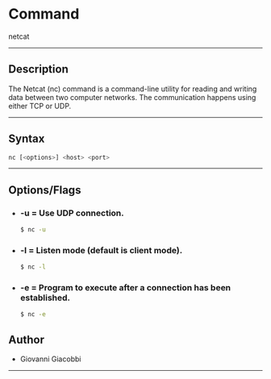 # Command
netcat

---

## Description
The Netcat (nc) command is a command-line utility for reading and writing data between two computer networks. The communication happens using either TCP or UDP.

---

## Syntax
```bash
nc [<options>] <host> <port>
```

---

## Options/Flags
- ###  -u = Use UDP connection.
    ```bash
    $ nc -u
    ```
- ### -l = Listen mode (default is client mode).
    ```bash
    $ nc -l
    ```
- ### -e = Program to execute after a connection has been established.
    ```bash
    $ nc -e
    ```


## Author
- Giovanni Giacobbi

---
